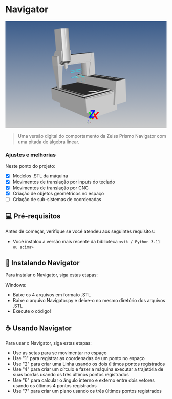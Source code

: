 # Navigator


<img src="navigator-v0.bmp" alt="Exemplo imagem">

> Uma versão digital do comportamento da Zeiss Prismo Navigator com uma pitada de álgebra linear.

### Ajustes e melhorias

Neste ponto do projeto:

- [x] Modelos .STL da máquina
- [x] Movimentos de translação por inputs do teclado
- [x] Movimentos de translação por CNC
- [x] Criação de objetos geométricos no espaço
- [ ] Criação de sub-sistemas de coordenadas

## 💻 Pré-requisitos

Antes de começar, verifique se você atendeu aos seguintes requisitos:

- Você instalou a versão mais recente da biblioteca `<vtk / Python 3.11 ou acima>`

## 🚀 Instalando Navigator

Para instalar o Navigator, siga estas etapas:

Windows:

- Baixe os 4 arquivos em formato .STL
- Baixe o arquivo Navigator.py e deixe-o no mesmo diretório dos arquivos .STL
- Execute o código!

## ☕ Usando Navigator

Para usar o Navigator, siga estas etapas:

- Use as setas para se movimentar no espaço
- Use "1" para registrar as coordenadas de um ponto no espaço
- Use "2" para criar uma Linha usando os dois últimos pontos registrados
- Use "4" para criar um círculo e fazer a máquina executar a trajetória de suas bordas usando os três últimos pontos registrados
- Use "6" para calcular o ângulo interno e externo entre dois vetores usando os últimos 4 pontos registrados
- Use "7" para criar um plano usando os três últimos pontos registrados
